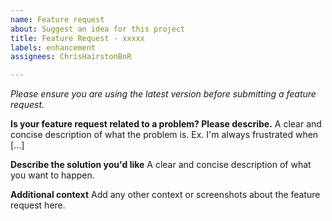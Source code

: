 ```yaml
---
name: Feature request
about: Suggest an idea for this project
title: Feature Request - xxxxx
labels: enhancement
assignees: ChrisHairstonBnR

---
```


*Please ensure you are using the latest version before submitting a feature request.*

**Is your feature request related to a problem? Please describe.**
A clear and concise description of what the problem is. Ex. I'm always frustrated when [...]

**Describe the solution you'd like**
A clear and concise description of what you want to happen.

**Additional context**
Add any other context or screenshots about the feature request here.
